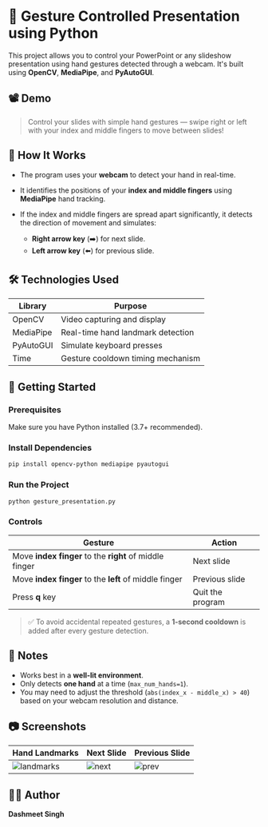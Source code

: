 # 👋 Gesture Controlled Presentation using Python

This project allows you to control your PowerPoint or any slideshow presentation using hand gestures detected through a webcam. It's built using **OpenCV**, **MediaPipe**, and **PyAutoGUI**.

## 📽️ Demo

> Control your slides with simple hand gestures — swipe right or left with your index and middle fingers to move between slides!

## 🧠 How It Works

* The program uses your **webcam** to detect your hand in real-time.
* It identifies the positions of your **index and middle fingers** using **MediaPipe** hand tracking.
* If the index and middle fingers are spread apart significantly, it detects the direction of movement and simulates:

  * **Right arrow key** (➡️) for next slide.
  * **Left arrow key** (⬅️) for previous slide.

## 🛠️ Technologies Used

| Library   | Purpose                           |
| --------- | --------------------------------- |
| OpenCV    | Video capturing and display       |
| MediaPipe | Real-time hand landmark detection |
| PyAutoGUI | Simulate keyboard presses         |
| Time      | Gesture cooldown timing mechanism |

## 🚀 Getting Started

### Prerequisites

Make sure you have Python installed (3.7+ recommended).

### Install Dependencies

```bash
pip install opencv-python mediapipe pyautogui
```

### Run the Project

```bash
python gesture_presentation.py
```

### Controls

| Gesture                                                 | Action           |
| ------------------------------------------------------- | ---------------- |
| Move **index finger** to the **right** of middle finger | Next slide       |
| Move **index finger** to the **left** of middle finger  | Previous slide   |
| Press **q** key                                         | Quit the program |

> ✅ To avoid accidental repeated gestures, a **1-second cooldown** is added after every gesture detection.

## 📌 Notes

* Works best in a **well-lit environment**.
* Only detects **one hand** at a time (`max_num_hands=1`).
* You may need to adjust the threshold (`abs(index_x - middle_x) > 40`) based on your webcam resolution and distance.

## 📷 Screenshots

| Hand Landmarks                                    | Next Slide                                   | Previous Slide                               |
| ------------------------------------------------- | -------------------------------------------- | -------------------------------------------- |
| ![landmarks](https://via.placeholder.com/200x120) | ![next](https://via.placeholder.com/200x120) | ![prev](https://via.placeholder.com/200x120) |

## 👨‍💻 Author

**Dashmeet Singh**

